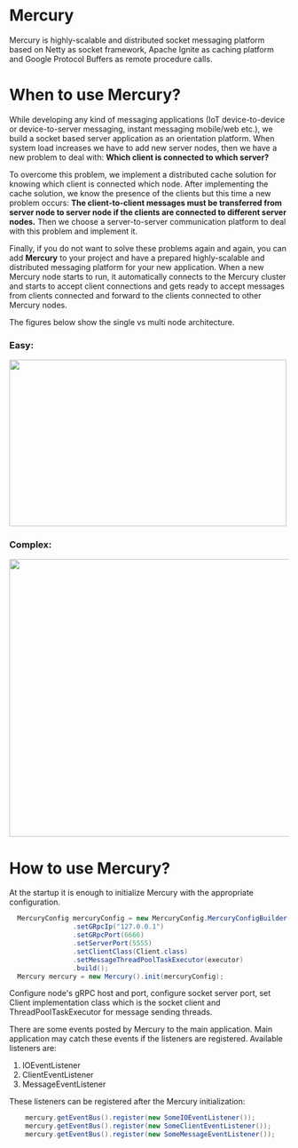 # Mercury
Mercury is highly-scalable and distributed socket messaging platform based on Netty as socket framework, Apache Ignite as caching platform and Google Protocol Buffers as remote procedure calls.

# When to use Mercury?
While developing any kind of messaging applications (IoT device-to-device or device-to-server messaging, instant messaging mobile/web etc.), we build a socket based server application as an orientation platform. When system load increases we have to add new server nodes, then we have a new problem to deal with: **Which client is connected to which server?**

To overcome this problem, we implement a distributed cache solution for knowing which client is connected which node. After implementing the cache solution, we know the presence of the clients but this time a new problem occurs: **The client-to-client messages must be transferred from server node to server node if the clients are connected to different server nodes.**  Then we choose a server-to-server communication platform to deal with this problem and implement it.

Finally, if you do not want to solve these problems again and again, you can add **Mercury** to your project and have a prepared highly-scalable and distributed messaging platform for your new application. When a new Mercury node starts to run, it automatically connects to the Mercury cluster and starts to accept client connections and gets ready to accept messages from clients connected and forward to the clients connected to other Mercury nodes.

The figures below show the single vs multi node architecture.

### Easy:
<img src="https://preview.ibb.co/mCT3Ud/Screen_Shot_2018_06_12_at_16_14_22.png" width="500" height="300">

### Complex:
<img src="https://preview.ibb.co/eZp7Ny/Screen_Shot_2018_06_12_at_16_14_14.png" width="800" height="500">

# How to use Mercury?

At the startup it is enough to initialize Mercury with the appropriate configuration.

```java
  MercuryConfig mercuryConfig = new MercuryConfig.MercuryConfigBuilder()
				.setGRpcIp("127.0.0.1")
				.setGRpcPort(6666)
				.setServerPort(5555)
				.setClientClass(Client.class)
				.setMessageThreadPoolTaskExecutor(executor)
				.build();
  Mercury mercury = new Mercury().init(mercuryConfig);
```

Configure node's gRPC host and port, configure socket server port, set Client implementation class which is the socket client and ThreadPoolTaskExecutor for message sending threads.

There are some events posted by Mercury to the main application. Main application may catch these events if the listeners are registered. Available listeners are:

1. IOEventListener
2. ClientEventListener
3. MessageEventListener

These listeners can be registered after the Mercury initialization:

```java
    mercury.getEventBus().register(new SomeIOEventListener());
    mercury.getEventBus().register(new SomeClientEventListener());
    mercury.getEventBus().register(new SomeMessageEventListener());
```
